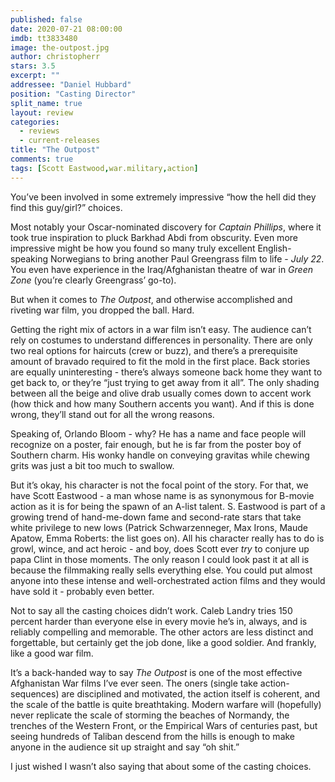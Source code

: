 ```yaml
---
published: false
date: 2020-07-21 08:00:00
imdb: tt3833480
image: the-outpost.jpg
author: christopherr
stars: 3.5
excerpt: ""
addressee: "Daniel Hubbard"
position: "Casting Director"
split_name: true
layout: review
categories: 
  - reviews
  - current-releases
title: "The Outpost"
comments: true
tags: [Scott Eastwood,war.military,action]
---
```

You’ve been involved in some extremely impressive “how the hell did they find this guy/girl?” choices. 

Most notably your Oscar-nominated discovery for _Captain Phillips_, where it took true inspiration to pluck Barkhad Abdi from obscurity. Even more impressive might be how you found so many truly excellent English-speaking Norwegians to bring another Paul Greengrass film to life - _July 22_. You even have experience in the Iraq/Afghanistan theatre of war in _Green Zone_ (you’re clearly Greengrass’ go-to). 

But when it comes to _The Outpost_, and otherwise accomplished and riveting war film, you dropped the ball. Hard.

Getting the right mix of actors in a war film isn’t easy. The audience can’t rely on costumes to understand differences in personality. There are only two real options for haircuts (crew or buzz), and there’s a prerequisite amount of bravado required to fit the mold in the first place. Back stories are equally uninteresting - there’s always someone back home they want to get back to, or they’re “just trying to get away from it all”. The only shading between all the beige and olive drab usually comes down to accent work (how thick and how many Southern accents you want). And if this is done wrong, they’ll stand out for all the wrong reasons. 

Speaking of, Orlando Bloom - why? He has a name and face people will recognize on a poster, fair enough, but he is far from the poster boy of Southern charm. His wonky handle on conveying gravitas while chewing grits was just a bit too much to swallow.

But it’s okay, his character is not the focal point of the story. For that, we have Scott Eastwood - a man whose name is as synonymous for B-movie action as it is for being the spawn of an A-list talent. S. Eastwood is part of a growing trend of hand-me-down fame and second-rate stars that take white privilege to new lows (Patrick Schwarzenneger, Max Irons, Maude Apatow, Emma Roberts: the list goes on). All his character really has to do is growl, wince, and act heroic - and boy, does Scott ever _try_ to conjure up papa Clint in those moments. The only reason I could look past it at all is because the filmmaking really sells everything else. You could put almost anyone into these intense and well-orchestrated action films and they would have sold it - probably even better.

Not to say all the casting choices didn’t work. Caleb Landry tries 150 percent harder than everyone else in every movie he’s in, always, and is reliably compelling and memorable. The other actors are less distinct and forgettable, but certainly get the job done, like a good soldier. And frankly, like a good war film. 

It’s a back-handed way to say _The Outpost_ is one of the most effective Afghanistan War films I’ve ever seen. The oners (single take action-sequences) are disciplined and motivated, the action itself is coherent, and the scale of the battle is quite breathtaking. Modern warfare will (hopefully) never replicate the scale of storming the beaches of Normandy, the trenches of the Western Front, or the Empirical Wars of centuries past, but seeing hundreds of Taliban descend from the hills is enough to make anyone in the audience sit up straight and say “oh shit.” 

I just wished I wasn’t also saying that about some of the casting choices.